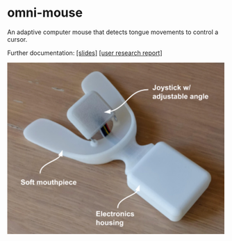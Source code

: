 # omni-mouse
An adaptive computer mouse that detects tongue movements to control a cursor.


Further documentation: [[slides]](https://docs.google.com/presentation/d/1gqfWp77rRQ_fnIK2S10crAoqV5gvX4WOMWYWn-EFgvU/edit?usp=sharing) [[user research report]](https://docs.google.com/document/d/1HK3PQHsJ8Ys6pttRrG1V9VscqA7xPYf28z5V0fU0UI0/edit?usp=sharing)

<img src="v1/images/mouthpiece.png" width = "500">

